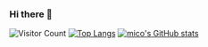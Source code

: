### Hi there 👋

<!--
**csuer411/csuer411** is a ✨ _special_ ✨ repository because its `README.md` (this file) appears on your GitHub profile.

Here are some ideas to get you started:

- 🔭 I’m currently working on ...
- 🌱 I’m currently learning ...
- 👯 I’m looking to collaborate on ...
- 🤔 I’m looking for help with ...
- 💬 Ask me about ...
- 📫 How to reach me: ...
- 😄 Pronouns: ...
- ⚡ Fun fact: ...
-->
![Visitor Count](https://profile-counter.glitch.me/csuer411/count.svg)
[![Top Langs](https://github-readme-stats.vercel.app/api/top-langs/?username=csuer411&layout=compact)](https://github.com/csuer411/github-readme-stats)
[![mico's GitHub stats](https://github-readme-stats.vercel.app/api?username=csuer411&show_icons=true&theme=dracula)](https://github.com/csuer411/github-readme-stats)
